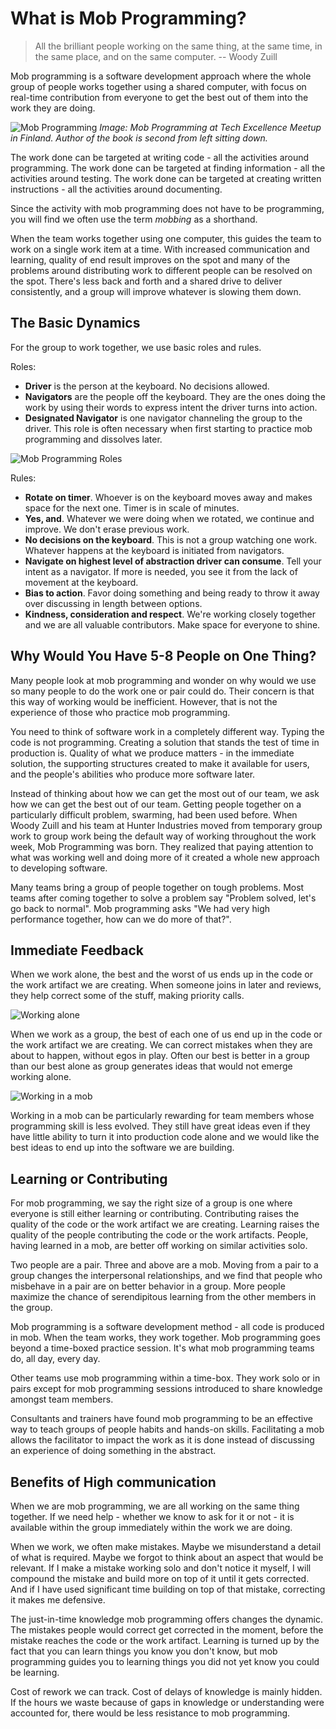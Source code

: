 # What is Mob Programming?

> All the brilliant people working on the same thing, at the same time, in the same place, and on the same computer. -- Woody Zuill

Mob programming is a software development approach where the whole group of people works together using a shared computer, with focus on real-time contribution from everyone to get the best out of them into the work they are doing.

![Mob Programming](images/MobProgramming.jpg)
*Image: Mob Programming at Tech Excellence Meetup in Finland. Author of the book is second from left sitting down.*

The work done can be targeted at writing code - all the activities around programming. The work done can be targeted at finding information - all the activities around testing. The work done can be targeted at creating written instructions - all the activities around documenting.

Since the activity with mob programming does not have to be programming, you will find we often use the term *mobbing* as a shorthand.

When the team works together using one computer, this guides the team to work on a single work item at a time. With increased communication and learning, quality of end result improves on the spot and many of the problems around distributing work to different people can be resolved on the spot. There's less back and forth and a shared drive to deliver consistently, and a group will improve whatever is slowing them down.

## The Basic Dynamics

For the group to work together, we use basic roles and rules.

Roles:

* **Driver** is the person at the keyboard. No decisions allowed.
* **Navigators** are the people off the keyboard. They are the ones doing the work by using their words to express intent the driver turns into action.
* **Designated Navigator** is one navigator channeling the group to the driver. This role is often necessary when first starting to practice mob programming and dissolves later.

![Mob Programming Roles](images/MobRoles.jpg)

Rules:

* **Rotate on timer**. Whoever is on the keyboard moves away and makes space for the next one. Timer is in scale of minutes.
* **Yes, and**. Whatever we were doing when we rotated, we continue and improve. We don't erase previous work.
* **No decisions on the keyboard**. This is not a group watching one work. Whatever happens at the keyboard is initiated from navigators.
* **Navigate on highest level of abstraction driver can consume**. Tell your intent as a navigator. If more is needed, you see it from the lack of movement at the keyboard.
* **Bias to action**. Favor doing something and being ready to throw it away over discussing in length between options.
* **Kindness, consideration and respect**. We're working closely together and we are all valuable contributors. Make space for everyone to shine.

## Why Would You Have 5-8 People on One Thing?

Many people look at mob programming and wonder on why would we use so many people to do the work one or pair could do. Their concern is that this way of working would be inefficient. However, that is not the experience of those who practice mob programming.

You need to think of software work in a completely different way. Typing the code is not programming. Creating a solution that stands the test of time in production is. Quality of what we produce matters - in the immediate solution, the supporting structures created to make it available for users, and the people's abilities who produce more software later.

Instead of thinking about how we can get the most out of our team, we ask how we can get the best out of our team. Getting people together on a particularly difficult problem, swarming, had been used before. When Woody Zuill and his team at Hunter Industries moved from temporary group work to group work being the default way of working throughout the work week, Mob Programming was born. They realized that paying attention to what was working well and doing more of it created a whole new approach to developing software.

Many teams bring a group of people together on tough problems. Most teams after coming together to solve a problem say "Problem solved, let's go back to normal". Mob programming asks "We had very high performance together, how can we do more of that?".

## Immediate Feedback

When we work alone, the best and the worst of us ends up in the code or the work artifact we are creating. When someone joins in later and reviews, they help correct some of the stuff, making priority calls.

![Working alone](images/solo.jpg)

When we work as a group, the best of each one of us end up in the code or the work artifact we are creating. We can correct mistakes when they are about to happen, without egos in play. Often our best is better in a group than our best alone as group generates ideas that would not emerge working alone.

![Working in a mob](images/mob.jpg)

Working in a mob can be particularly rewarding for team members whose programming skill is less evolved. They still have great ideas even if they have little ability to turn it into production code alone and we would like the best ideas to end up into the software we are building.

## Learning or Contributing

For mob programming, we say the right size of a group is one where everyone is still either learning or contributing. Contributing raises the quality of the code or the work artifact we are creating. Learning raises the quality of the people contributing the code or the work artifacts. People, having learned in a mob, are better off working on similar activities solo.

Two people are a pair. Three and above are a mob. Moving from a pair to a group changes the interpersonal relationships, and we find that people who misbehave in a pair are on better behavior in a group. More people maximize the chance of serendipitous learning from the other members in the group.

Mob programming is a software development method - all code is produced in mob. When the team works, they work together. Mob programming goes beyond a time-boxed practice session. It's what mob programming teams do, all day, every day.

Other teams use mob programming within a time-box. They work solo or in pairs except for mob programming sessions introduced to share knowledge amongst team members.

Consultants and trainers have found mob programming to be an effective way to teach groups of people habits and hands-on skills. Facilitating a mob allows the facilitator to impact the work as it is done instead of discussing an experience of doing something in the abstract.

## Benefits of High communication

When we are mob programming, we are all working on the same thing together. If we need help - whether we know to ask for it or not - it is available within the group immediately within the work we are doing.

When we work, we often make mistakes. Maybe we misunderstand a detail of what is required. Maybe we forgot to think about an aspect that would be relevant. If I make a mistake working solo and don't notice it myself, I will compound the mistake and build more on top of it until it gets corrected. And if I have used significant time building on top of that mistake, correcting it makes me defensive.

The just-in-time knowledge mob programming offers changes the dynamic. The mistakes people would correct get corrected in the moment, before the mistake reaches the code or the work artifact. Learning is turned up by the fact that you can learn things you know you don't know, but mob programming guides you to learning things you did not yet know you could be learning.

Cost of rework we can track. Cost of delays of knowledge is mainly hidden. If the hours we waste because of gaps in knowledge or understanding were accounted for, there would be less resistance to mob programming.

